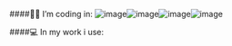 ####👨‍💻 I’m coding in:
![image]({https://img.shields.io/badge/HTML5-E34F26?style=for-the-badge&logo=html5&logoColor=white})![image]({https://img.shields.io/badge/CSS3-1572B6?style=for-the-badge&logo=css3&logoColor=white})![image]({https://img.shields.io/badge/CSS3-1572B6?style=for-the-badge&logo=css3&logoColor=white})![image]({https://img.shields.io/badge/PHP-777BB4?style=for-the-badge&logo=php&logoColor=white})

####💻 In my work i use:

